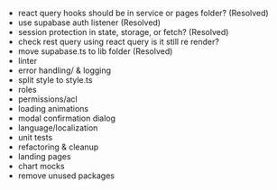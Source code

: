 - react query hooks should be in service or pages folder? (Resolved)
- use supabase auth listener (Resolved)
- session protection in state, storage, or fetch? (Resolved)
- check rest query using react query is it still re render?
- move supabase.ts to lib folder (Resolved)
- linter
- error handling/ & logging
- split style to style.ts
- roles
- permissions/acl
- loading animations
- modal confirmation dialog
- language/localization
- unit tests
- refactoring & cleanup
- landing pages
- chart mocks
- remove unused packages